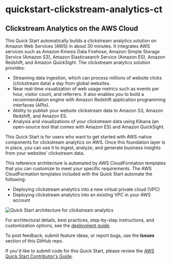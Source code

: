 # quickstart-clickstream-analytics-ct
## Clickstream Analytics on the AWS Cloud

This Quick Start automatically builds a clickstream analytics solution on Amazon Web Services (AWS) in about 30 minutes. It integrates AWS services such as Amazon Kinesis Data Firehose, Amazon Simple Storage Service (Amazon S3), Amazon Elasticsearch Service (Amazon ES), Amazon Redshift, and Amazon QuickSight. The clickstream analytics solution provides:

- Streaming data ingestion, which can process millions of website clicks (clickstream data) a day from global websites.
- Near real-time visualization of web usage metrics such as events per hour, visitor count, and referrers. It also enables you to build a recommendation engine with Amazon Redshift application programming interfaces (APIs).
- Ability to publish your website clickstream data to Amazon S3, Amazon Redshift, and Amazon ES.
- Analysis and visualizations of your clickstream data using Kibana (an open-source tool that comes with Amazon ES) and Amazon QuickSight.

This Quick Start is for users who want to get started with AWS-native components for clickstream analytics on AWS. Once this foundation layer is in place, you can use it to ingest, analyze, and generate business insights from your websites’ clickstream data. 

This reference architecture is automated by AWS CloudFormation templates that you can customize to meet your specific requirements. The AWS CloudFormation templates included with the Quick Start automate the following:

- Deploying clickstream analytics into a new virtual private cloud (VPC)
- Deploying clickstream analytics into an existing VPC in your AWS account

![Quick Start architecture for clickstream analytics](https://d1.awsstatic.com/partner-network/QuickStart/datasheets/clickstream-analytics-architecture-on-aws.2b91b20badd7987941402d2aeb6a0c65c57920e3.png)

For architectural details, best practices, step-by-step instructions, and customization options, see the [deployment guide](https://fwd.aws/MmPAP).

To post feedback, submit feature ideas, or report bugs, use the **Issues** section of this GitHub repo.

If you'd like to submit code for this Quick Start, please review the [AWS Quick Start Contributor's Guide](https://aws-quickstart.github.io/). 
